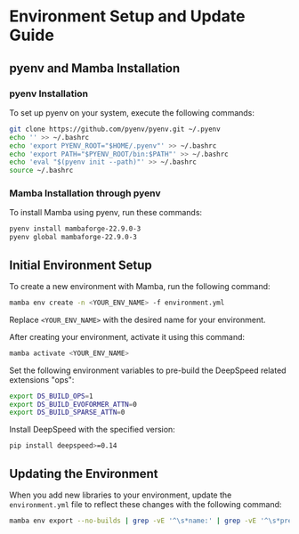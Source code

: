 # Environment Setup and Update Guide

## pyenv and Mamba Installation

### pyenv Installation

To set up pyenv on your system, execute the following commands:

```bash
git clone https://github.com/pyenv/pyenv.git ~/.pyenv
echo '' >> ~/.bashrc
echo 'export PYENV_ROOT="$HOME/.pyenv"' >> ~/.bashrc
echo 'export PATH="$PYENV_ROOT/bin:$PATH"' >> ~/.bashrc
echo 'eval "$(pyenv init --path)"' >> ~/.bashrc
source ~/.bashrc
```

### Mamba Installation through pyenv

To install Mamba using pyenv, run these commands:

```bash
pyenv install mambaforge-22.9.0-3
pyenv global mambaforge-22.9.0-3
```

## Initial Environment Setup

To create a new environment with Mamba, run the following command:

```bash
mamba env create -n <YOUR_ENV_NAME> -f environment.yml
```

Replace `<YOUR_ENV_NAME>` with the desired name for your environment.

After creating your environment, activate it using this command:

```bash
mamba activate <YOUR_ENV_NAME>
```

Set the following environment variables to pre-build the DeepSpeed related extensions "ops":

```bash
export DS_BUILD_OPS=1
export DS_BUILD_EVOFORMER_ATTN=0
export DS_BUILD_SPARSE_ATTN=0
```

Install DeepSpeed with the specified version:

```bash
pip install deepspeed>=0.14
```

## Updating the Environment

When you add new libraries to your environment, update the `environment.yml` file to reflect these changes with the following command:

```bash
mamba env export --no-builds | grep -vE '^\s*name:' | grep -vE '^\s*prefix:' | grep -vE '^\s*- deepspeed==[^ ]+$' | awk '/- pip:/{print "  - pip:\n    - --extra-index-url https://download.pytorch.org/whl/cu118"; next}1' > environment.yml
```
